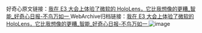 好奇心原文链接：[我在 E3 大会上体验了微软的 HoloLens，它比我想像的更糟_智能_好奇心日报-不鸟万如一 ](https://www.qdaily.com/articles/11093.html)
WebArchive归档链接：[我在 E3 大会上体验了微软的 HoloLens，它比我想像的更糟_智能_好奇心日报-不鸟万如一 ](http://web.archive.org/web/20170213202533/http://www.qdaily.com:80/articles/11093.html)
![image](http://ww3.sinaimg.cn/large/007d5XDply1g3wcrkrjfrj30u04ainpd)